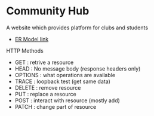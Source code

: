 # Community Hub
A website which provides platform for clubs and students
- [ER Model link](https://app.eraser.io/workspace/9FpwqJFAuntBvP5SEmEV?origin=share )

HTTP Methods
* GET : retrive a resource
* HEAD : No message body (response headers only)
* OPTIONS : what operations are available
* TRACE : loopback test (get same data)
* DELETE : remove resource 
* PUT : replace a resource 
* POST : interact with resource (mostly add)
* PATCH : change part of resource
